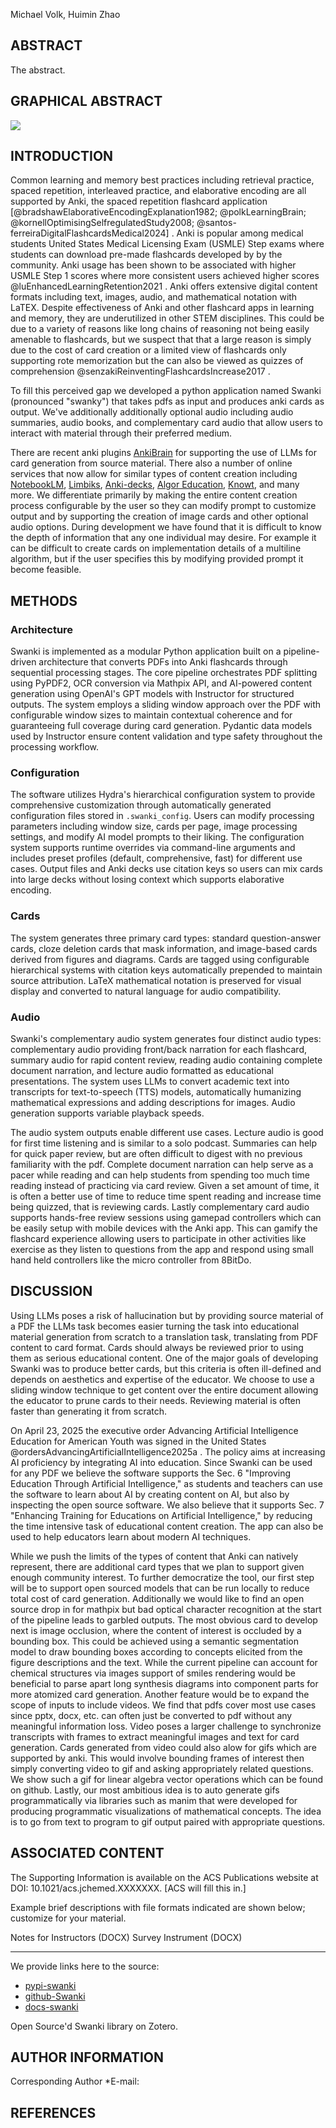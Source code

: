 Michael Volk, Huimin Zhao

## ABSTRACT

The abstract.



## GRAPHICAL ABSTRACT

![](./assets/drawio/graphical_abstract.drawio.png)

## INTRODUCTION

Common learning and memory best practices including retrieval practice, spaced repetition, interleaved practice, and elaborative encoding are all supported by Anki, the spaced repetition flashcard application [@bradshawElaborativeEncodingExplanation1982; @polkLearningBrain; @kornellOptimisingSelfregulatedStudy2008; @santos-ferreiraDigitalFlashcardsMedical2024] . Anki is popular among medical students United States Medical Licensing Exam (USMLE) Step exams where students can download pre-made flashcards developed by by the community. Anki usage has been shown to be associated with higher USMLE Step 1 scores where more consistent users achieved higher scores @luEnhancedLearningRetention2021 . Anki offers extensive digital content formats including text, images, audio, and mathematical notation with LaTEX. Despite effectiveness of Anki and other flashcard apps in learning and memory, they are underutilized in other STEM disciplines. This could be due to a variety of reasons like long chains of reasoning not being easily amenable to flashcards, but we suspect that that a large reason is simply due to the cost of card creation or a limited view of flashcards only supporting rote memorization but the can also be viewed as quizzes of comprehension @senzakiReinventingFlashcardsIncrease2017 .

To fill this perceived gap we developed a python application named Swanki (pronounced "swanky") that takes pdfs as input and produces anki cards as output. We've additionally additionally optional audio including audio summaries, audio books, and complementary card audio that allow users to interact with material through their preferred medium.

There are recent anki plugins [AnkiBrain](https://github.com/RosettaTechnologies/AnkiBrain) for supporting the use of LLMs for card generation from source material. There also a number of online services that now allow for similar types of content creation including [NotebookLM](https://notebooklm.google/), [Limbiks](https://www.limbiks.com/), [Anki-decks](https://anki-decks.com/), [Algor Education](https://www.algoreducation.com/en), [Knowt](https://knowt.com/), and many more. We differentiate primarily by making the entire content creation process configurable by the user so they can modify prompt to customize output and by supporting the creation of image cards and other optional audio options. During development we have found that it is difficult to know the depth of information that any one individual may desire. For example it can be difficult to create cards on implementation details of a multiline algorithm, but if the user specifies this by modifying provided prompt it become feasible.



## METHODS

### Architecture

Swanki is implemented as a modular Python application built on a pipeline-driven architecture that converts PDFs into Anki flashcards through sequential processing stages. The core pipeline orchestrates PDF splitting using PyPDF2, OCR conversion via Mathpix API, and AI-powered content generation using OpenAI's GPT models with Instructor for structured outputs. The system employs a sliding window approach over the PDF with configurable window sizes to maintain contextual coherence and for guaranteeing full coverage during card generation. Pydantic data models used by Instructor ensure content validation and type safety throughout the processing workflow.

### Configuration

The software utilizes Hydra's hierarchical configuration system to provide comprehensive customization through automatically generated configuration files stored in `.swanki_config`. Users can modify processing parameters including window size, cards per page, image processing settings, and modify AI model prompts to their liking. The configuration system supports runtime overrides via command-line arguments and includes preset profiles (default, comprehensive, fast) for different use cases. Output files and Anki decks use citation keys so users can mix cards into large decks without losing context which supports elaborative encoding.

### Cards

The system generates three primary card types: standard question-answer cards, cloze deletion cards that mask information, and image-based cards derived from figures and diagrams. Cards are tagged using configurable hierarchical systems with citation keys automatically prepended to maintain source attribution. LaTeX mathematical notation is preserved for visual display and converted to natural language for audio compatibility.

### Audio

Swanki's complementary audio system generates four distinct audio types: complementary audio providing front/back narration for each flashcard, summary audio for rapid content review, reading audio containing complete document narration, and lecture audio formatted as educational presentations. The system uses LLMs to convert academic text into transcripts for text-to-speech (TTS) models, automatically humanizing mathematical expressions and adding descriptions for images. Audio generation supports variable playback speeds.

The audio system outputs enable different use cases. Lecture audio is good for first time listening and is similar to a solo podcast. Summaries can help for quick paper review, but are often difficult to digest with no previous familiarity with the pdf. Complete document narration can help serve as a pacer while reading and can help students from spending too much time reading instead of practicing via card review. Given a set amount of time, it is often a better use of time to reduce time spent reading and increase time being quizzed, that is reviewing cards. Lastly complementary card audio supports hands-free review sessions using gamepad controllers which can be easily setup with mobile devices with the Anki app. This can gamify the flashcard experience allowing users to participate in other activities like exercise as they listen to questions from the app and respond using small hand held controllers like the micro controller from 8BitDo.



## DISCUSSION

Using LLMs poses a risk of hallucination but by providing source material of a PDF the LLMs task becomes easier turning the task into educational material generation from scratch to a translation task, translating from PDF content to card format. Cards should always be reviewed prior to using them as serious educational content. One of the major goals of developing Swanki was to produce better cards, but this criteria is often ill-defined and depends on aesthetics and expertise of the educator. We choose to use a sliding window technique to get content over the entire document allowing the educator to prune cards to their needs. Reviewing material is often faster than generating it from scratch.

On April 23, 2025 the executive order Advancing Artificial Intelligence Education for American Youth was signed in the United States  @ordersAdvancingArtificialIntelligence2025a . The policy aims at increasing AI proficiency by integrating AI into education. Since Swanki can be used for any PDF we believe the software supports the Sec. 6 "Improving Education Through Artificial Intelligence," as students and teachers can use the software to learn about AI by creating content on AI, but also by inspecting the open source software. We also believe that it supports Sec. 7 "Enhancing Training for Educations on Artificial Intelligence," by reducing the time intensive task of educational content creation. The app can also be used to help educators learn about modern AI techniques.

While we push the limits of the types of content that Anki can natively represent, there are additional card types that we plan to support given enough community interest. To further democratize the tool, our first step will be to support open sourced models that can be run locally to reduce total cost of card generation. Additionally we would like to find an open source drop in for mathpix but bad optical character recognition at the start of the pipeline leads to garbled outputs. The most obvious card to develop next is image occlusion, where the content of interest is occluded by a bounding box. This could be achieved using a semantic segmentation model to draw bounding boxes according to concepts elicited from the figure descriptions and the text. While the current pipeline can account for chemical structures via images support of smiles rendering would be beneficial to parse apart long synthesis diagrams into component parts for more atomized card generation. Another feature would be to expand the scope of inputs to include videos. We find that pdfs cover most use cases since pptx, docx, etc. can often just be converted to pdf without any meaningful information loss. Video poses a larger challenge to synchronize transcripts with frames to extract meaningful images and text for card generation. Cards generated from video could also alow for gifs which are supported by anki. This would involve bounding frames of interest then simply converting video to gif and asking appropriately related questions. We show such a gif for linear algebra vector operations which can be found on github. Lastly, our most ambitious idea is to auto generate gifs programmatically via libraries such as manim that were developed for producing programmatic visualizations of mathematical concepts. The idea is to go from text to program to gif output paired with appropriate questions.



## ASSOCIATED CONTENT

The Supporting Information is available on the ACS Publications website at DOI: 10.1021/acs.jchemed.XXXXXXX. [ACS will fill this in.]

Example brief descriptions with file formats indicated are shown below; customize for your material.

Notes for Instructors (DOCX)
Survey Instrument (DOCX)

* * *

We provide links here to the source:

- [pypi-swanki](https://pypi.org/project/swanki)
- [github-Swanki](https://github.com/Mjvolk3/Swanki)
- [docs-swanki](https://swanki.readthedocs.io/en/latest/)

Open Source'd Swanki library on Zotero.

## AUTHOR INFORMATION

Corresponding Author
\*E-mail:

## REFERENCES